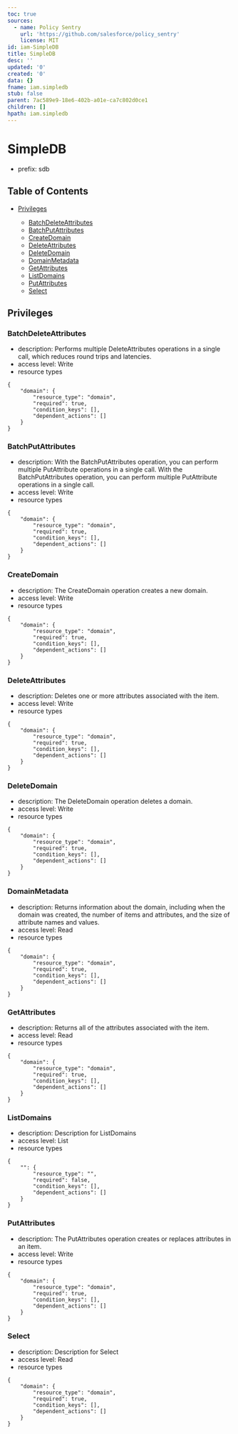 ```yaml
---
toc: true
sources:
  - name: Policy Sentry
    url: 'https://github.com/salesforce/policy_sentry'
    license: MIT
id: iam-SimpleDB
title: SimpleDB
desc: ''
updated: '0'
created: '0'
data: {}
fname: iam.simpledb
stub: false
parent: 7ac589e9-18e6-402b-a01e-ca7c802d0ce1
children: []
hpath: iam.simpledb
---
```

# SimpleDB

- prefix: sdb

## Table of Contents

- [Privileges](#privileges)

  - [BatchDeleteAttributes](#batchdeleteattributes)
  - [BatchPutAttributes](#batchputattributes)
  - [CreateDomain](#createdomain)
  - [DeleteAttributes](#deleteattributes)
  - [DeleteDomain](#deletedomain)
  - [DomainMetadata](#domainmetadata)
  - [GetAttributes](#getattributes)
  - [ListDomains](#listdomains)
  - [PutAttributes](#putattributes)
  - [Select](#select)

## Privileges

### BatchDeleteAttributes

- description: Performs multiple DeleteAttributes operations in a single call, which reduces round trips and latencies.
- access level: Write
- resource types

```
{
    "domain": {
        "resource_type": "domain",
        "required": true,
        "condition_keys": [],
        "dependent_actions": []
    }
}
```

### BatchPutAttributes

- description: With the BatchPutAttributes operation, you can perform multiple PutAttribute operations in a single call. With the BatchPutAttributes operation, you can perform multiple PutAttribute operations in a single call.
- access level: Write
- resource types

```
{
    "domain": {
        "resource_type": "domain",
        "required": true,
        "condition_keys": [],
        "dependent_actions": []
    }
}
```

### CreateDomain

- description: The CreateDomain operation creates a new domain.
- access level: Write
- resource types

```
{
    "domain": {
        "resource_type": "domain",
        "required": true,
        "condition_keys": [],
        "dependent_actions": []
    }
}
```

### DeleteAttributes

- description: Deletes one or more attributes associated with the item.
- access level: Write
- resource types

```
{
    "domain": {
        "resource_type": "domain",
        "required": true,
        "condition_keys": [],
        "dependent_actions": []
    }
}
```

### DeleteDomain

- description: The DeleteDomain operation deletes a domain.
- access level: Write
- resource types

```
{
    "domain": {
        "resource_type": "domain",
        "required": true,
        "condition_keys": [],
        "dependent_actions": []
    }
}
```

### DomainMetadata

- description: Returns information about the domain, including when the domain was created, the number of items and attributes, and the size of attribute names and values.
- access level: Read
- resource types

```
{
    "domain": {
        "resource_type": "domain",
        "required": true,
        "condition_keys": [],
        "dependent_actions": []
    }
}
```

### GetAttributes

- description: Returns all of the attributes associated with the item.
- access level: Read
- resource types

```
{
    "domain": {
        "resource_type": "domain",
        "required": true,
        "condition_keys": [],
        "dependent_actions": []
    }
}
```

### ListDomains

- description: Description for ListDomains
- access level: List
- resource types

```
{
    "": {
        "resource_type": "",
        "required": false,
        "condition_keys": [],
        "dependent_actions": []
    }
}
```

### PutAttributes

- description: The PutAttributes operation creates or replaces attributes in an item.
- access level: Write
- resource types

```
{
    "domain": {
        "resource_type": "domain",
        "required": true,
        "condition_keys": [],
        "dependent_actions": []
    }
}
```

### Select

- description: Description for Select
- access level: Read
- resource types

```
{
    "domain": {
        "resource_type": "domain",
        "required": true,
        "condition_keys": [],
        "dependent_actions": []
    }
}
```
